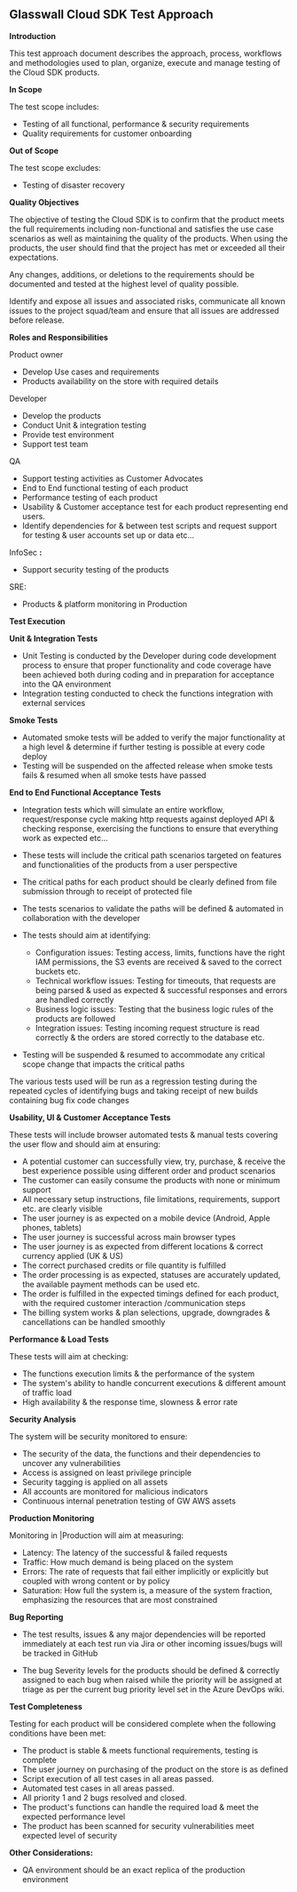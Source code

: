 ## Glasswall Cloud SDK Test Approach

**Introduction**

This test approach document describes the approach, process, workflows and methodologies used to plan, organize, execute and manage testing of the Cloud SDK products.

**In Scope**

The test scope includes:

- Testing of all functional, performance &amp; security requirements
- Quality requirements for customer onboarding

**Out of Scope**

The test scope excludes:

- Testing of disaster recovery

**Quality Objectives**

The objective of testing the Cloud SDK is to confirm that the product meets the full requirements including non-functional and satisfies the use case scenarios as well as maintaining the quality of the products. When using the products, the user should find that the project has met or exceeded all their expectations.

Any changes, additions, or deletions to the requirements should be documented and tested at the highest level of quality possible.

Identify and expose all issues and associated risks, communicate all known issues to the project squad/team and ensure that all issues are addressed before release.

**Roles and Responsibilities**

Product owner

- Develop Use cases and requirements
- Products availability on the store with required details

Developer

- Develop the products
- Conduct Unit &amp; integration testing
- Provide test environment
- Support test team

QA

- Support testing activities as Customer Advocates
- End to End functional testing of each product
- Performance testing of each product
- Usability &amp; Customer acceptance test for each product representing end users.
- Identify dependencies for &amp; between test scripts and request support for testing &amp; user accounts set up or data etc...

InfoSec **:**

- Support security testing of the products

SRE:

- Products &amp; platform monitoring in Production

**Test Execution**

**Unit &amp; Integration Tests**

- Unit Testing is conducted by the Developer during code development process to ensure that proper functionality and code coverage have been achieved both during coding and in preparation for acceptance into the QA environment
- Integration testing conducted to check the functions integration with external services

**Smoke Tests**

- Automated smoke tests will be added to verify the major functionality at a high level &amp; determine if further testing is possible at every code deploy
- Testing will be suspended on the affected release when smoke tests fails &amp; resumed when all smoke tests have passed

**End to End Functional Acceptance Tests**

- Integration tests which will simulate an entire workflow, request/response cycle making http requests against deployed API &amp; checking response, exercising the functions to ensure that everything work as expected etc...
- These tests will include the critical path scenarios targeted on features and functionalities of the products from a user perspective
- The critical paths for each product should be clearly defined from file submission through to receipt of protected file
- The tests scenarios to validate the paths will be defined &amp; automated in collaboration with the developer
- The tests should aim at identifying:

  - Configuration issues: Testing access, limits, functions have the right IAM permissions, the S3 events are received &amp; saved to the correct buckets etc.
  - Technical workflow issues: Testing for timeouts, that requests are being parsed &amp; used as expected &amp; successful responses and errors are handled correctly
  - Business logic issues: Testing that the business logic rules of the products are followed
  - Integration issues: Testing incoming request structure is read correctly &amp; the orders are stored correctly to the database etc.

- Testing will be suspended &amp; resumed to accommodate any critical scope change that impacts the critical paths

The various tests used will be run as a regression testing during the repeated cycles of identifying bugs and taking receipt of new builds containing bug fix code changes

**Usability, UI &amp; Customer Acceptance Tests**

These tests will include browser automated tests &amp; manual tests covering the user flow and should aim at ensuring:

- A potential customer can successfully view, try, purchase, &amp; receive the best experience possible using different order and product scenarios
- The customer can easily consume the products with none or minimum support
- All necessary setup instructions, file limitations, requirements, support etc. are clearly visible
- The user journey is as expected on a mobile device (Android, Apple phones, tablets)
- The user journey is successful across main browser types
- The user journey is as expected from different locations &amp; correct currency applied (UK &amp; US)
- The correct purchased credits or file quantity is fulfilled
- The order processing is as expected, statuses are accurately updated, the available payment methods can be used etc.
- The order is fulfilled in the expected timings defined for each product, with the required customer interaction /communication steps
- The billing system works &amp; plan selections, upgrade, downgrades &amp; cancellations can be handled smoothly

**Performance &amp; Load Tests**

These tests will aim at checking:

- The functions execution limits &amp; the performance of the system
- The system&#39;s ability to handle concurrent executions &amp; different amount of traffic load
- High availability &amp; the response time, slowness &amp; error rate

**Security Analysis**

The system will be security monitored to ensure:

- The security of the data, the functions and their dependencies to uncover any vulnerabilities
- Access is assigned on least privilege principle
- Security tagging is applied on all assets
- All accounts are monitored for malicious indicators
- Continuous internal penetration testing of GW AWS assets

**Production Monitoring**

Monitoring in |Production will aim at measuring:

- Latency: The latency of the successful &amp; failed requests
- Traffic: How much demand is being placed on the system
- Errors: The rate of requests that fail either implicitly or explicitly but coupled with wrong content or by policy
- Saturation: How full the system is, a measure of the system fraction, emphasizing the resources that are most constrained

**Bug Reporting**

- The test results, issues &amp; any major dependencies will be reported immediately at each test run via Jira or other incoming issues/bugs will be tracked in GitHub

- The bug Severity levels for the products should be defined &amp; correctly assigned to each bug when raised while the priority will be assigned at triage as per the current bug priority level set in the Azure DevOps wiki.

**Test Completeness**

Testing for each product will be considered complete when the following conditions have been met:

- The product is stable &amp; meets functional requirements, testing is complete
- The user journey on purchasing of the product on the store is as defined
- Script execution of all test cases in all areas passed.
- Automated test cases in all areas passed.
- All priority 1 and 2 bugs resolved and closed.
- The product&#39;s functions can handle the required load &amp; meet the expected performance level
- The product has been scanned for security vulnerabilities meet expected level of security

**Other Considerations:**

- QA environment should be an exact replica of the production environment

